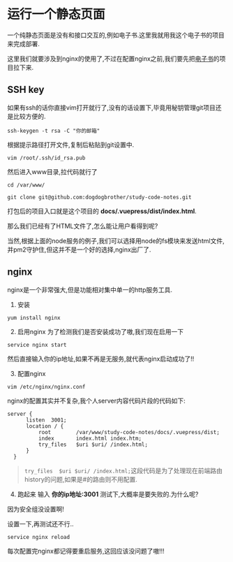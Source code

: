 # 运行一个静态页面

一个纯静态页面是没有和接口交互的,例如电子书.这里我就用我这个电子书的项目来完成部署.

这里我们就要涉及到nginx的使用了,不过在配置nginx之前,我们要先把[电子书](https://github.com/dogdogbrother/study-code-notes)的项目拉下来.

## SSH key
如果有ssh的话你直接vim打开就行了,没有的话设置下,毕竟用秘钥管理git项目还是比较方便的.
```
ssh-keygen -t rsa -C "你的邮箱"
```
根据提示路径打开文件,复制后粘贴到git设置中.
```
vim /root/.ssh/id_rsa.pub
```
然后进入www目录,拉代码就行了
```
cd /var/www/

git clone git@github.com:dogdogbrother/study-code-notes.git
```

打包后的项目入口就是这个项目的 **docs/.vuepress/dist/index.html**.

那么我们已经有了HTML文件了,怎么能让用户看得到呢?

当然,根据上面的node服务的例子,我们可以选择用node的fs模块来发送html文件,并pm2守护住,但这并不是一个好的选择,nginx出厂了.

## nginx
nginx是一个非常强大,但是功能相对集中单一的http服务工具.

1. 安装
```
yum install nginx
```

2. 启用nginx
为了检测我们是否安装成功了嗷,我们现在启用一下
```
service nginx start
```

然后直接输入你的ip地址,如果不再是无服务,就代表nginx启动成功了!!

3. 配置nginx
```
vim /etc/nginx/nginx.conf
```
nginx的配置其实并不复杂,我个人server内容代码片段的代码如下:
```
server {
      listen  3001;
      location / {
          root        /var/www/study-code-notes/docs/.vuepress/dist;
          index       index.html index.htm;
          try_files   $uri $uri/ /index.html;
      }
  }
```
> `try_files  $uri $uri/ /index.html;`这段代码是为了处理现在前端路由history的问题,如果是#的路由则不用配置.

4. 跑起来
输入 **你的ip地址:3001** 测试下,大概率是要失败的.为什么呢?

因为安全组没设置啊!

设置一下,再测试还不行..

```
service nginx reload
```
每次配置完nginx都记得要重启服务,这回应该没问题了嗷!!!
